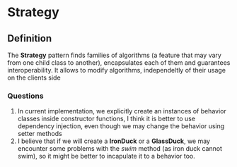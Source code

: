 # Strategy
## Definition
The **Strategy** pattern finds families of algorithms (a feature that may vary from one child class to another), encapsulates each of them  and guarantees interoperability. It allows to modify algorithms, independeltly of their usage on the clients side

### Questions
1. In current implementation, we explicitly create an instances of behavior classes inside constructor functions, I think it is better to use dependency injection, even though we may change the behavior using setter methods
2. I believe that if we will create a **IronDuck** or a **GlassDuck**, we may encounter some problems with the *swim* method (as iron duck cannot swim), so it might be better to incapulate it to a behavior too.

